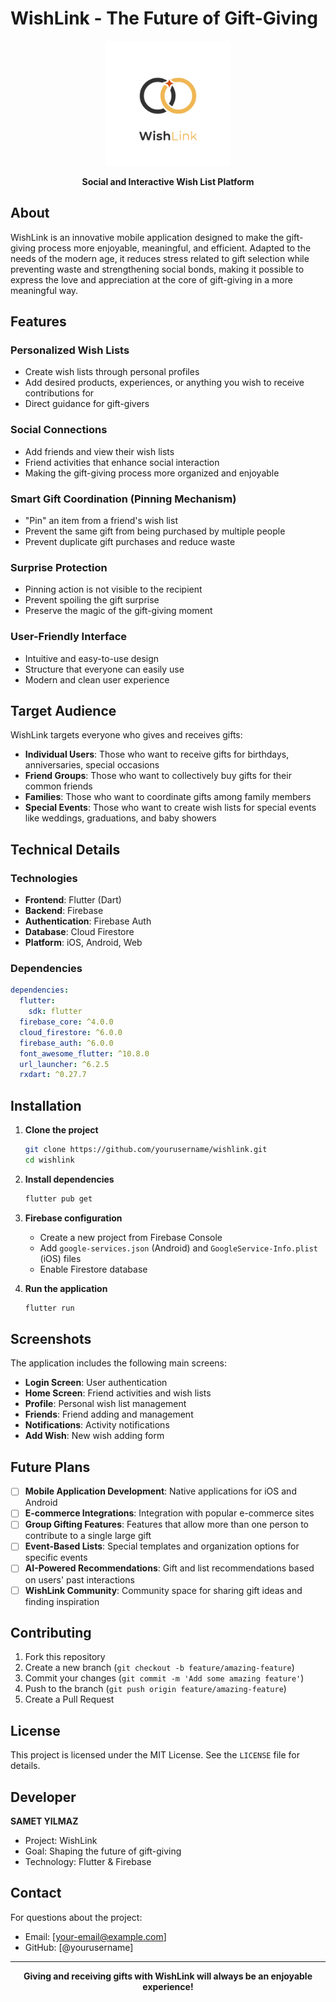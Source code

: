 # WishLink - The Future of Gift-Giving

<div align="center">
  <img src="assets/images/LogoBlackPNG.png" alt="WishLink Logo" width="200"/>
  
  **Social and Interactive Wish List Platform**
</div>

## About

WishLink is an innovative mobile application designed to make the gift-giving process more enjoyable, meaningful, and efficient. Adapted to the needs of the modern age, it reduces stress related to gift selection while preventing waste and strengthening social bonds, making it possible to express the love and appreciation at the core of gift-giving in a more meaningful way.

## Features

### Personalized Wish Lists
- Create wish lists through personal profiles
- Add desired products, experiences, or anything you wish to receive contributions for
- Direct guidance for gift-givers

### Social Connections
- Add friends and view their wish lists
- Friend activities that enhance social interaction
- Making the gift-giving process more organized and enjoyable

### Smart Gift Coordination (Pinning Mechanism)
- "Pin" an item from a friend's wish list
- Prevent the same gift from being purchased by multiple people
- Prevent duplicate gift purchases and reduce waste

### Surprise Protection
- Pinning action is not visible to the recipient
- Prevent spoiling the gift surprise
- Preserve the magic of the gift-giving moment

### User-Friendly Interface
- Intuitive and easy-to-use design
- Structure that everyone can easily use
- Modern and clean user experience

## Target Audience

WishLink targets everyone who gives and receives gifts:

- **Individual Users**: Those who want to receive gifts for birthdays, anniversaries, special occasions
- **Friend Groups**: Those who want to collectively buy gifts for their common friends
- **Families**: Those who want to coordinate gifts among family members
- **Special Events**: Those who want to create wish lists for special events like weddings, graduations, and baby showers

## Technical Details

### Technologies
- **Frontend**: Flutter (Dart)
- **Backend**: Firebase
- **Authentication**: Firebase Auth
- **Database**: Cloud Firestore
- **Platform**: iOS, Android, Web

### Dependencies
```yaml
dependencies:
  flutter:
    sdk: flutter
  firebase_core: ^4.0.0
  cloud_firestore: ^6.0.0
  firebase_auth: ^6.0.0
  font_awesome_flutter: ^10.8.0
  url_launcher: ^6.2.5
  rxdart: ^0.27.7
```

## Installation

1. **Clone the project**
   ```bash
   git clone https://github.com/yourusername/wishlink.git
   cd wishlink
   ```

2. **Install dependencies**
   ```bash
   flutter pub get
   ```

3. **Firebase configuration**
   - Create a new project from Firebase Console
   - Add `google-services.json` (Android) and `GoogleService-Info.plist` (iOS) files
   - Enable Firestore database

4. **Run the application**
   ```bash
   flutter run
   ```

## Screenshots

The application includes the following main screens:
- **Login Screen**: User authentication
- **Home Screen**: Friend activities and wish lists
- **Profile**: Personal wish list management
- **Friends**: Friend adding and management
- **Notifications**: Activity notifications
- **Add Wish**: New wish adding form

## Future Plans

- [ ] **Mobile Application Development**: Native applications for iOS and Android
- [ ] **E-commerce Integrations**: Integration with popular e-commerce sites
- [ ] **Group Gifting Features**: Features that allow more than one person to contribute to a single large gift
- [ ] **Event-Based Lists**: Special templates and organization options for specific events
- [ ] **AI-Powered Recommendations**: Gift and list recommendations based on users' past interactions
- [ ] **WishLink Community**: Community space for sharing gift ideas and finding inspiration

## Contributing

1. Fork this repository
2. Create a new branch (`git checkout -b feature/amazing-feature`)
3. Commit your changes (`git commit -m 'Add some amazing feature'`)
4. Push to the branch (`git push origin feature/amazing-feature`)
5. Create a Pull Request

## License

This project is licensed under the MIT License. See the `LICENSE` file for details.

## Developer

**SAMET YILMAZ**

- Project: WishLink
- Goal: Shaping the future of gift-giving
- Technology: Flutter & Firebase

## Contact

For questions about the project:
- Email: [your-email@example.com]
- GitHub: [@yourusername]

---

<div align="center">
  <p><strong>Giving and receiving gifts with WishLink will always be an enjoyable experience!</strong></p>
</div>
